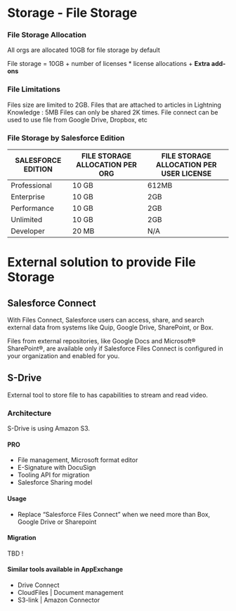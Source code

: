# Storage - File Storage 

### File Storage Allocation

All orgs are allocated 10GB for file storage by default

File storage = 10GB + number of licenses * license allocations + **Extra add-ons**


### File Limitations
Files size are limited to 2GB.
Files that are attached to articles in Lightning Knowledge : 5MB
Files can only be shared 2K times.
File connect can be used to use file from Google Drive, Dropbox, etc


### File Storage by Salesforce Edition

| SALESFORCE EDITION    | FILE STORAGE ALLOCATION PER ORG | FILE STORAGE ALLOCATION PER USER LICENSE | 
|--|--|--|
| Professional          | 10 GB  | 612MB
| Enterprise            | 10 GB  | 2GB 
| Performance           | 10 GB  | 2GB
| Unlimited             | 10 GB  | 2GB
| Developer             | 20 MB   | N/A


# External solution to provide File Storage

## Salesforce Connect
 With Files Connect, Salesforce users can access, share, and search external data from systems like Quip, Google Drive, SharePoint, or Box.

 Files from external repositories, like Google Docs and Microsoft® SharePoint®, are available only if Salesforce Files Connect is configured in your organization and enabled for you.

## S-Drive
 External tool to store file to has capabilities to stream and read video.
### Architecture
 S-Drive is using Amazon S3.
#### PRO
 - File management, Microsoft format editor
 - E-Signature with DocuSign
 - Tooling API for migration
 - Salesforce Sharing model

#### Usage
 - Replace “Salesforce Files Connect” when we need more than Box, Google Drive or Sharepoint

#### Migration
  TBD !

#### Similar tools available in AppExchange
 - Drive Connect
 - CloudFiles | Document management
 - S3-link | Amazon Connector

